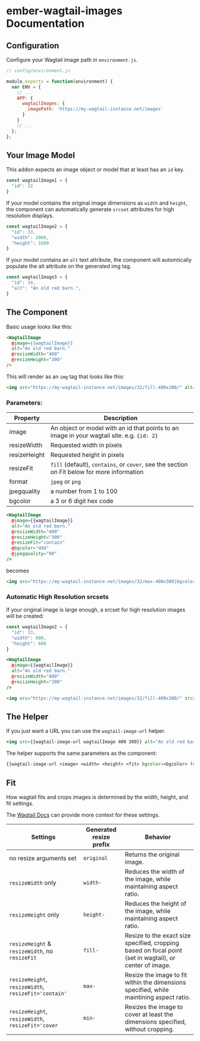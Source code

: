 # ember-wagtail-images Documentation

## Configuration

Configure your Wagtail image path in `environment.js`.
```js
// config/environment.js

module.exports = function(environment) {
  var ENV = {
    // ...
    APP: {
      wagtailImages: {
        imagePath: 'https://my-wagtail-instance.net/images'
      }
    }
    // ...
  };
};
```


## Your Image Model

This addon expects an image object or model that at least has an `id` key.
```js
const wagtailImage1 = {
  "id": 32
}
```

If your model contains the original image dimensions as `width` and `height`, the component can automatically generate `srcset` attributes for high resolution displays.
```js
const wagtailImage2 = {
  "id": 33,
  "width": 2000,
  "height": 1600
}
```

If your model contains an `alt` text attribute, the component will automtically populate the alt attribute on the generated img tag.
```js
const wagtailImage3 = {
  "id": 34,
  "alt": "An old red barn.",
}
```


## The Component

Basic usage looks like this:

```html
<WagtailImage
  @image={{wagtailImage}}
  alt="An old red barn."
  @resizeWidth="400"
  @resizeHeight="300"
/>
```
This will render as an `img` tag that looks like this:
```html
<img src="https://my-wagtail-instance.net/images/32/fill-400x300/" alt="An old red barn.">
```


### Parameters:

| Property | Description |
| --- | --- |
| image | An object or model with an id that points to an image in your wagtail site. e.g. `{id: 2}` |
| resizeWidth | Requested width in pixels |
| resizeHeight | Requested height in pixels |
| resizeFit | `fill` (default), `contains`, or `cover`, see the section on Fit below for more information  |
| format | `jpeg` or `png` |
| jpegquality | a number from 1 to 100 |
| bgcolor | a 3 or 6 digit hex code |

```hbs
<WagtailImage
  @image={{wagtailImage}}
  alt="An old red barn."
  @resizeWidth="400"
  @resizeHeight="300"
  @resizeFit="contain"
  @bgcolor="ddd"
  @jpegquality="90"
/>
```
becomes
```html
<img src="https://my-wagtail-instance.net/images/32/max-400x300|bgcolor-ddd|jpegquality-90/" alt="An old red barn.">
```


### Automatic High Resolution srcsets

If your original image is large enough, a srcset for high resolution images will be created:

```js
const wagtailImage2 = {
  "id": 33,
  "width": 800,
  "height": 600
}
```

```hbs
<WagtailImage
  @image={{wagtailImage}}
  alt="An old red barn."
  @resizeWidth="400"
  @resizeHeight="300"
/>
```

```html
<img src="https://my-wagtail-instance.net/images/32/fill-400x300/" srcset="https://my-wagtail-instance.net/images/32/fill-400x300/,https://my-wagtail-instance.net/images/32/fill-600x450/ 1.5x,https://my-wagtail-instance.net/images/32/fill-800x600/ 2x" alt="An old red barn.">
```


## The Helper

If you just want a URL you can use the `wagtail-image-url` helper.
```hbs
<img src={{wagtail-image-url wagtailImage 400 300}} alt="An old red barn.">
```

The helper supports the same parameters as the component:
```hbs
{{wagtail-image-url <image> <width> <height> <fit> bgcolor=<bgcolor> format=<format> jpegquality=<jpegquality>}}
```


##  Fit

How wagtail fits and crops images is determined by the width, height, and fit settings.

The [Wagtail Docs](docs.wagtail.io/en/v2.4/topics/images.html) can provide more context for these settings.

| Settings | Generated resize prefix | Behavior |
| --- | --- | --- |
| no resize arguments set | `original` | Returns the original image.
| `resizeWidth` only | `width-` | Reduces the width of the image, while maintaining aspect ratio. |
| `resizeHeight` only | `height-` | Reduces the height of the image, while maintaining aspect ratio. |
| `resizeHeight` & `resizeWidth`, no `resizeFit` | `fill-` | Resize to the exact size specified, cropping based on focal point (set in wagtail), or center of image. |
| `resizeHeight`, `resizeWidth`, `resizeFit='contain'` | `max-` | Resize the image to fit within the dimensions specified, while maintining aspect ratio. |
| `resizeHeight`, `resizeWidth`, `resizeFit='cover` | `min-` | Resizes the image to cover at least the dimensions specified, without cropping. |
